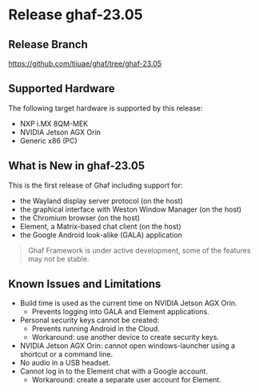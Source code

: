 <!--
    Copyright 2022-2023 TII (SSRC) and the Ghaf contributors
    SPDX-License-Identifier: CC-BY-SA-4.0
-->

# Release ghaf-23.05


## Release Branch

<https://github.com/tiiuae/ghaf/tree/ghaf-23.05>

## Supported Hardware

The following target hardware is supported by this release:

* NXP i.MX 8QM-MEK
* NVIDIA Jetson AGX Orin
* Generic x86 (PC)


## What is New in ghaf-23.05

This is the first release of Ghaf including support for:

* the Wayland display server protocol (on the host)
* the graphical interface with Weston Window Manager (on the host)
* the Chromium browser (on the host)
* Element, a Matrix-based chat client (on the host)
* the Google Android look-alike (GALA) application

> Ghaf Framework is under active development, some of the features may not be stable.


## Known Issues and Limitations

* Build time is used as the current time on NVIDIA Jetson AGX Orin.
  * Prevents logging into GALA and Element applications.
* Personal security keys cannot be created:
  * Prevents running Android in the Cloud.
  * Workaround: use another device to create security keys.
* NVIDIA Jetson AGX Orin: сannot open windows-launcher using a shortcut or a command line.
* No audio in a USB headset.
* Cannot log in to the Element chat with a Google account.
  * Workaround: create a separate user account for Element.